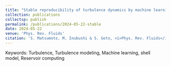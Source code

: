 ```yaml
---
title: "Stable reproducibility of turbulence dynamics by machine learning"
collection: publications
collectsp: publish
permalink: /publications/2024-05-22-stable
date: 2024-05-22
venue: 'Phys. Rev. Fluids'
citation: 'S. Matsumoto, M. Inubushi & S. Goto, <i>Phys. Rev. Fluids</i>, 9, 104601 (2024).'
---
```


Keywords: Turbulence, Turbulence modeling, Machine learning, shell model, Reservoir computing
<a href="https://doi.org/10.1103/PhysRevFluids.9.104601"></a>
<!-- <a href="https://rdcu.be/dwiRk" target="_blank">Springer Nature SharedIt</a> -->

<!-- <b>{{page.award}}</b> -->

<!-- <img src="{{ "sci.rep.author-badge.png" | prepend: "/images/" | prepend: base_path }}" width="300" alt="Scientific Reports Top 100 author badge"> -->